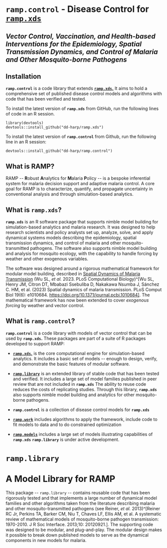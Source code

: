 # **`ramp.control`** - Disease Control for [**`ramp.xds`**](https://dd-harp.github.io/ramp.xds/)  

## *Vector Control, Vaccination, and Health-based Interventions for the Epidemiology, Spatial Transmission Dynamics, and Control of Malaria and Other Mosquito-borne Pathogens*

## Installation 

**`ramp.control`** is a code library that extends [**`ramp.xds`.**](https://dd-harp.github.io/ramp.xds/) It aims to hold a comprehensive set of published disease control models and algorithms with code that has been verified and tested. 

To install the latest version of **`ramp.xds`** from GitHub, run the following lines of code in an R session.

```
library(devtools)
devtools::install_github("dd-harp/ramp.xds")
```

To install the latest version of **`ramp.control`** from Github, run the following line in an R session: 
```
devtools::install_github("dd-harp/ramp.control")
```

## What is RAMP?

RAMP -- **R**obust **A**nalytics for **M**alaria **P**olicy -- is a bespoke inferential system for malaria decision support and adaptive malaria control. A core goal for RAMP is to characterize, quantify, and propagate uncertainty in conventional analysis and through simulation-based analytics.

## What is **`ramp.xds`**?

**`ramp.xds`** is an R software package that supports nimble model building for simulation-based analytics and malaria research. It was designed to help research scientists and policy analysts set up, analyze, solve, and apply dynamical systems models describing the epidemiology, spatial transmission dynamics, and control of malaria and other mosquito-transmitted pathogens. The software also supports nimble model building and analysis for mosquito ecology, with the capability to handle forcing by weather and other exogenous variables. 

The software was designed around a rigorous mathematical framework for modular model building, described in [Spatial Dynamics of Malaria Transmission](https://journals.plos.org/ploscompbiol/article?id=10.1371/journal.pcbi.1010684) (Wu SL, *et al.* 2023. PLoS Computational Biology)^[Wu SL, Henry JM, Citron DT, Mbabazi Ssebuliba D, Nakakawa Nsumba J, Sánchez C. HM, et al. (2023) Spatial dynamics of malaria transmission. PLoS Comput Biol 19(6): e1010684. https://doi.org/10.1371/journal.pcbi.1010684]. The mathematical framework has now been extended to cover *exogenous forcing* by weather and vector control. 

## What is **`ramp.control`**?

**`ramp.control`** is a code library with models of vector control that can be used by **`ramp.xds`.** These packages are part of a suite of R packages developed to support RAMP: 

+ [**`ramp.xds`.**](https://dd-harp.github.io/ramp.xds/) is the core computational engine for simulation-based analytics. It includes a basic set of models -- enough to design, verify, and demonstrate the basic features of modular software. 

+  [**`ramp.library`**](https://dd-harp.github.io/ramp.library/) is an extended library of stable code that has been tested and verified. It includes a large set of model families published in peer review that are not included in **`ramp.xds`** The ability to reuse code reduces the costs of replicating studies. Through this library, **`ramp.xds`** also supports nimble model building and analytics for other mosquito-borne pathogens. 

- **`ramp.control`** is a collection of disease control models for **`ramp.xds`** 

+ [**`ramp.work`**](https://dd-harp.github.io/ramp.work/) includes algorithms to apply the framework, include code to fit models to data and to do constrained optimization 

+ [**`ramp.models`**](https://dd-harp.github.io/ramp.models/) includes a large set of models illustrating capabilities of **`ramp.xds`**
**`ramp.library`**  is under active development. 

# **`ramp.library`** <br><br> A Model Library for RAMP

This package -- `ramp.library` -- contains reusable code that has been rigorously tested and that implements a large number of dynamical model families and other algorithms taken from the literature describing malaria and other mosquito-transmitted pathogens (see Reiner, *et al.* 2013)^[Reiner RC Jr, Perkins TA, Barker CM, Niu T, Chaves LF, Ellis AM, et al. A systematic review of mathematical models of mosquito-borne pathogen transmission: 1970-2010. J R Soc Interface. 2013;10: 20120921.]. The supporting code was designed to be modular, and plug-and-play. The modular design makes it possible to break down published models to serve as the dynamical components in new models for malaria. 

